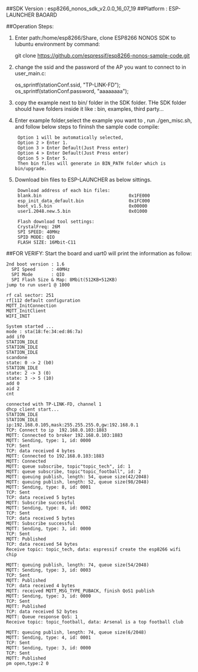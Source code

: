 ##SDK Version : esp8266_nonos_sdk_v2.0.0_16_07_19
##Platform : ESP-LAUNCHER BAOARD

##Operation Steps:

1. Enter path:/home/esp8266/Share, clone ESP8266 NONOS SDK to lubuntu environment by command: 
       
	git clone https://github.com/espressif/esp8266-nonos-sample-code.git
	   
2. change the ssid and the password of the AP you want to connect to in user_main.c:
		
	os_sprintf(stationConf.ssid, "TP-LINK-FD");
	os_sprintf(stationConf.password, "aaaaaaaa");

3. copy the example next to bin/ folder in the SDK folder. THe SDK folder should have folders inside it like : bin, examples, third party...
	   
4. Enter example folder,select the example you want to , run ./gen_misc.sh, and follow below steps to fininsh the sample code compile:
	
		Option 1 will be automatically selected, 
		Option 2 > Enter 1. 
		Option 3 > Enter Default(Just Press enter)
		Option 4 > Enter Default(Just Press enter)
		Option 5 > Enter 5.
		Then bin files will generate in BIN_PATH folder which is bin/upgrade.
	   
5. Download bin files to ESP-LAUNCHER as below sittings.
		
		Download address of each bin files:
		blank.bin				           		  0x1FE000
		esp_init_data_default.bin			  	  0x1FC000
		boot_v1.5.bin					   		  0x00000
		user1.2048.new.5.bin			          0x01000
		
		Flash download tool settings:
		CrystalFreq: 26M
		SPI SPEED: 40MHz
		SPID MODE: QIO
		FLASH SIZE: 16Mbit-C11
			
##FOR VERIFY: 
Start the board and uart0 will print the information as follow:

	2nd boot version : 1.6
	  SPI Speed      : 40MHz
	  SPI Mode       : QIO
	  SPI Flash Size & Map: 8Mbit(512KB+512KB)
	jump to run user1 @ 1000

	rf cal sector: 251
	rf[112 default configuration
	MQTT_InitConnection
	MQTT_InitClient
	WIFI_INIT

	System started ...
	mode : sta(18:fe:34:ed:86:7a)
	add if0
	STATION_IDLE
	STATION_IDLE
	STATION_IDLE
	scandone
	state: 0 -> 2 (b0)
	STATION_IDLE
	state: 2 -> 3 (0)
	state: 3 -> 5 (10)
	add 0
	aid 2
	cnt 

	connected with TP-LINK-FD, channel 1
	dhcp client start...
	STATION_IDLE
	STATION_IDLE
	ip:192.168.0.105,mask:255.255.255.0,gw:192.168.0.1
	TCP: Connect to ip  192.168.0.103:1883
	MQTT: Connected to broker 192.168.0.103:1883
	MQTT: Sending, type: 1, id: 0000
	TCP: Sent
	TCP: data received 4 bytes
	MQTT: Connected to 192.168.0.103:1883
	MQTT: Connected
	MQTT: queue subscribe, topic"topic_tech", id: 1
	MQTT: queue subscribe, topic"topic_football", id: 2
	MQTT: queuing publish, length: 54, queue size(42/2048)
	MQTT: queuing publish, length: 52, queue size(98/2048)
	MQTT: Sending, type: 8, id: 0001
	TCP: Sent
	TCP: data received 5 bytes
	MQTT: Subscribe successful
	MQTT: Sending, type: 8, id: 0002
	TCP: Sent
	TCP: data received 5 bytes
	MQTT: Subscribe successful
	MQTT: Sending, type: 3, id: 0000
	TCP: Sent
	MQTT: Published
	TCP: data received 54 bytes
	Receive topic: topic_tech, data: espressif create the esp8266 wifi chip
	 
	MQTT: queuing publish, length: 74, queue size(54/2048)
	MQTT: Sending, type: 3, id: 0003
	TCP: Sent
	MQTT: Published
	TCP: data received 4 bytes
	MQTT: received MQTT_MSG_TYPE_PUBACK, finish QoS1 publish
	MQTT: Sending, type: 3, id: 0000
	TCP: Sent
	MQTT: Published
	TCP: data received 52 bytes
	MQTT: Queue response QoS: 1
	Receive topic: topic_football, data: Arsenal is a top football club
	 
	MQTT: queuing publish, length: 74, queue size(6/2048)
	MQTT: Sending, type: 4, id: 0001
	TCP: Sent
	MQTT: Sending, type: 3, id: 0000
	TCP: Sent
	MQTT: Published
	pm open,type:2 0

